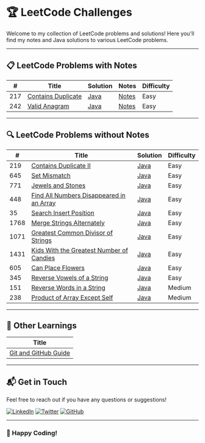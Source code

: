 # 🏆 LeetCode Challenges

Welcome to my collection of LeetCode problems and solutions! Here you'll find my notes and Java solutions to various LeetCode problems.

---

## 📋 LeetCode Problems with Notes

|  #  | Title                                                                                   | Solution                                       | Notes                                                                                   | Difficulty  |
| --- | --------------------------------------------------------------------------------------- | ---------------------------------------------- | --------------------------------------------------------------------------------------- | ----------- |
| 217 | [Contains Duplicate](https://leetcode.com/problems/contains-duplicate/description/)     | [Java](./Code/Java/0217-contains-duplicate.java) | [Notes](https://dev.to/_bhupeshk_/217-contains-duplicate-og5)                           | Easy        |
| 242 | [Valid Anagram](https://leetcode.com/problems/valid-anagram/description/)               | [Java](./Code/Java/0242-valid-anagram.java)    | [Notes](https://dev.to/_bhupeshk_/242-valid-anagram-4abc)                               | Easy        |

---

## 🔍 LeetCode Problems without Notes

|  #  | Title                                                                                           | Solution                                          | Difficulty  |
| --- | ----------------------------------------------------------------------------------------------- | ------------------------------------------------- | ----------- |
| 219 | [Contains Duplicate II](https://leetcode.com/problems/contains-duplicate-ii/description/)       | [Java](./Code/Java/0219-contains-duplicate-2.java) | Easy        |
| 645 | [Set Mismatch](https://leetcode.com/problems/set-mismatch/description/)                         | [Java](./Code/Java/0645-set-mismatch.java)         | Easy        |
| 771 | [Jewels and Stones](https://leetcode.com/problems/jewels-and-stones/description/)               | [Java](./Code/Java/0771-jewels-and-stones.java)    | Easy        |
| 448 | [Find All Numbers Disappeared in an Array](https://leetcode.com/problems/find-all-numbers-disappeared-in-an-array/description/) | [Java](./Code/Java/0448-find-all-numbers-disappeared-in%20an-array.java) | Easy        |
|  35 | [Search Insert Position](https://leetcode.com/problems/search-insert-position/description/)     | [Java](./Code/Java/0035-search-insert-position.java) | Easy        |
| 1768 | [Merge Strings Alternately](https://leetcode.com/problems/merge-strings-alternately/description/)         | [Java](./Code/Java/1768-merge-strings-alternately.java) | Easy       |
| 1071 | [Greatest Common Divisor of Strings](https://leetcode.com/problems/greatest-common-divisor-of-strings/description/) | [Java](./Code/Java/1071-greatest-common-divisor-of-strings.java) | Easy       |
| 1431 | [Kids With the Greatest Number of Candies](https://leetcode.com/problems/kids-with-the-greatest-number-of-candies/description/) | [Java](./Code/Java/1431-kids-with-the-greatest-number-of-candies.java) | Easy       |
| 605  | [Can Place Flowers](https://leetcode.com/problems/can-place-flowers/description/)               | [Java](./Code/Java/0605-can-place-flowers.java)    | Easy       |
| 345  | [Reverse Vowels of a String](https://leetcode.com/problems/reverse-vowels-of-a-string/description/) | [Java](./Code/Java/0345-reverse-vowels-of-a-string.java) | Easy       |
| 151  | [Reverse Words in a String](https://leetcode.com/problems/reverse-words-in-a-string/description/) | [Java](./Code/Java/0151-reverse-words-in-a-string.java) | Medium       |
| 238  | [Product of Array Except Self](https://leetcode.com/problems/product-of-array-except-self/description/) | [Java](./Code/Java/0238-product-of-array-except-self.java) | Medium       |

---

## 📘 Other Learnings

| Title |
| ----- |
| [Git and GitHub Guide](https://dev.to/_bhupeshk_/git-and-github-guide-4gac) |

---

## 📬 Get in Touch

Feel free to reach out if you have any questions or suggestions!

[![LinkedIn](https://img.shields.io/badge/LinkedIn-blue?style=flat-square&logo=linkedin)](https://www.linkedin.com/in/bhupeshk3014/)
[![Twitter](https://img.shields.io/badge/Twitter-blue?style=flat-square&logo=twitter)](https://x.com/_bhupeshk_)
[![GitHub](https://img.shields.io/badge/GitHub-black?style=flat-square&logo=github)](https://github.com/bhupeshk3014)

---

### 🌟 Happy Coding!
